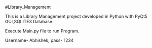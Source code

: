 #Library_Management

This is a Library Management project developed in Python with PyQt5 GUI,SQLITE3 Database.

Execute Main.py file to run Program.

Username- Abhishek,
pass- 1234
